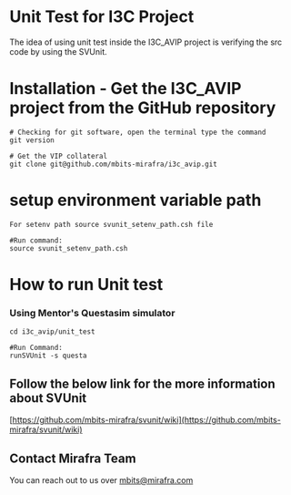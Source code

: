 # Unit Test for I3C Project
The idea of using unit test inside the I3C_AVIP project is verifying the src code by using the SVUnit.


# Installation - Get the I3C_AVIP project from the GitHub repository

```
# Checking for git software, open the terminal type the command
git version

# Get the VIP collateral
git clone git@github.com/mbits-mirafra/i3c_avip.git

```

# setup environment variable path
```
For setenv path source svunit_setenv_path.csh file

#Run command:
source svunit_setenv_path.csh
```

# How to run Unit test

### Using Mentor's Questasim simulator 

```
cd i3c_avip/unit_test

#Run Command:
runSVUnit -s questa

```


## Follow the below link for the more information about SVUnit 
[https://github.com/mbits-mirafra/svunit/wiki](https://github.com/mbits-mirafra/svunit/wiki)

## Contact Mirafra Team  
You can reach out to us over mbits@mirafra.com


